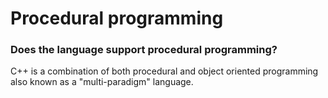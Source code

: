 # Procedural programming

### Does the language support procedural programming?
C++ is a combination of both procedural and object oriented programming also known as a "multi-paradigm" language.
